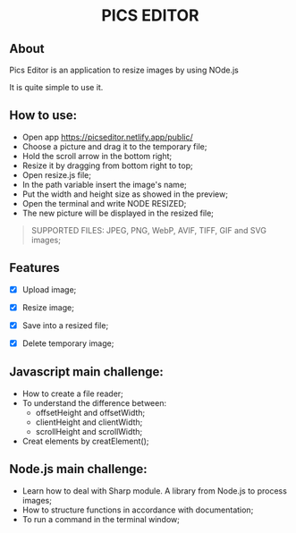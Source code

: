 # <p align="center"> PICS EDITOR</p>

## About
Pics Editor is an application to resize images by using NOde.js

It is quite simple to use it.

## How to use:
 - Open app https://picseditor.netlify.app/public/
 - Choose a picture and drag it to the temporary file;
 - Hold the scroll arrow in the bottom right;
 - Resize it by dragging from bottom right to top;
 - Open resize.js file;
 - In the path variable insert the image's name;
 - Put the width and height size as showed in the preview;
 - Open the terminal and write NODE RESIZED;
 - The new picture will be displayed in the resized file;
 
 > SUPPORTED FILES: JPEG, PNG, WebP, AVIF, TIFF, GIF and SVG images;

## Features

- [x] Upload image;
- [x] Resize image;
- [x] Save into a resized file;
- [x] Delete temporary image;


## Javascript main challenge:
- How to create a file reader;
- To understand the difference between:
  - offsetHeight and offsetWidth; 
  - clientHeight and clientWidth;
  - scrollHeight and scrollWidth;
- Creat elements by creatElement();

## Node.js main challenge:
- Learn how to deal with Sharp module. A library from Node.js to process images;
- How to structure functions in accordance with documentation;
- To run a command in the terminal window;
